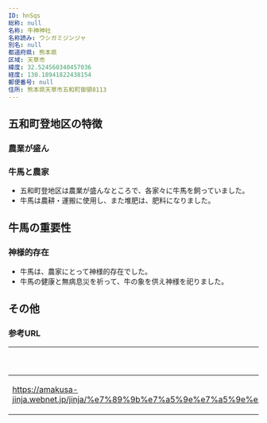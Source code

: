 ```yaml
---
ID: hnSqs
総称: null
名称: 牛神神社
名称読み: ウシガミジンジャ
別名: null
都道府県: 熊本県
区域: 天草市
緯度: 32.524560340457036
経度: 130.18941822438154
郵便番号: null
住所: 熊本県天草市五和町御領8113
---
```


## 五和町登地区の特徴

### 農業が盛ん

### 牛馬と農家

- 五和町登地区は農業が盛んなところで、各家々に牛馬を飼っていました。
- 牛馬は農耕・運搬に使用し、また堆肥は、肥料になりました。

## 牛馬の重要性

### 神様的存在

- 牛馬は、農家にとって神様的存在でした。
- 牛馬の健康と無病息災を祈って、牛の象を供え神様を祀りました。

## その他

### 参考URL

| URL                                                                                                                                                 | 説明   |
| --------------------------------------------------------------------------------------------------------------------------------------------------- | ------ |
| https://amakusa-jinja.webnet.jp/jinja/%e7%89%9b%e7%a5%9e%e7%a5%9e%e7%a4%be%ef%bc%88%e9%80%9a%e7%a7%b0%e3%83%bb%e7%89%9b%e7%a5%9e%e6%a7%98%ef%bc%89/ | 神社庁 |
